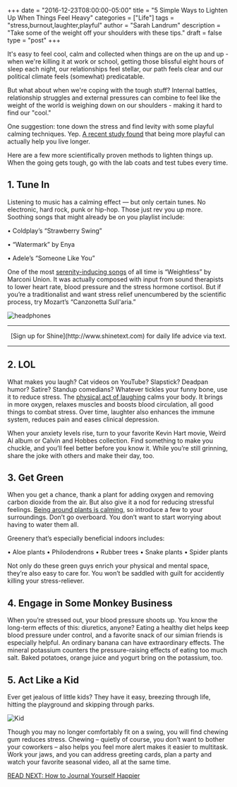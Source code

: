 +++
  date = "2016-12-23T08:00:00-05:00"
  title = "5 Simple Ways to Lighten Up When Things Feel Heavy"
  categories = ["Life"]
  tags = "stress,burnout,laughter,playful"
  author = "Sarah Landrum"
  description = "Take some of the weight off your shoulders with these tips."
  draft = false
  type = "post"
+++



<span class="dropcap">I</span>t's easy to feel cool, calm and collected when things are on the up and up - when we're killing it at work or school, getting those blissful eight hours of sleep each night, our relationships feel stellar, our path feels clear and our political climate feels (somewhat) predicatable.

But what about when we're coping with the tough stuff? Internal battles, relationship struggles and external pressures can combine to feel like the weight of the world is weighing down on our shoulders - making it hard to find our "cool."

One suggestion: tone down the stress and find levity with some playful calming techniques. Yep. [A recent study found](https://www.sciencedaily.com/releases/2017/01/170111102859.htm) that being more playful can actually help you live longer.

Here are a few more scientifically proven methods to lighten things up. When the going gets tough, go with the lab coats and test tubes every time. 

## 1. Tune In

Listening to music has a calming effect — but only certain tunes. No electronic, hard rock, punk or hip-hop. Those just rev you up more. Soothing songs that might already be on you playlist include:

•	Coldplay’s “Strawberry Swing”

•	“Watermark” by Enya

•	Adele’s “Someone Like You”

One of the most [serenity-inducing songs](http://www.inc.com/melanie-curtin/neuroscience-says-listening-to-this-one-song-reduces-anxiety-by-up-to-65-percent.html) of all time is “Weightless” by Marconi Union. It was actually composed with input from sound therapists to lower heart rate, blood pressure and the stress hormone cortisol. But if you’re a traditionalist and want stress relief unencumbered by the scientific process, try Mozart’s “Canzonetta Sull'aria.” 

![headphones](//images.contentful.com/awpxl2koull4/39VeN2QE36WckU4omsy6q0/5963dc466dec2ac4ad0aa103f01ec431/shutterstock_292011599.jpg)


---

<center> [Sign up for Shine](http://www.shinetext.com) for daily life advice via text. </center>


---



## 2. LOL

What makes you laugh? Cat videos on YouTube? Slapstick? Deadpan humor? Satire? Standup comedians? Whatever tickles your funny bone, use it to reduce stress. The [physical act of laughing](http://www.mayoclinic.org/healthy-lifestyle/stress-management/in-depth/stress-relief/art-20044456) calms your body. It brings in more oxygen, relaxes muscles and boosts blood circulation, all good things to combat stress. Over time, laughter also enhances the immune system, reduces pain and eases clinical depression. 

When your anxiety levels rise, turn to your favorite Kevin Hart movie, Weird Al album or Calvin and Hobbes collection. Find something to make you chuckle, and you’ll feel better before you know it. While you’re still grinning, share the joke with others and make their day, too. 

## 3. Get Green

When you get a chance, thank a plant for adding oxygen and removing carbon dioxide from the air. But also give it a nod for reducing stressful feelings. [Being around plants is calming](http://www.huffingtonpost.com/2015/07/29/best-houseplants-destress_n_2964013.html), so introduce a few to your surroundings. Don’t go overboard. You don’t want to start worrying about having to water them all. 

Greenery that’s especially beneficial indoors includes:

•	Aloe plants
•	Philodendrons
•	Rubber trees
•	Snake plants
•	Spider plants

Not only do these green guys enrich your physical and mental space, they’re also easy to care for. You won’t be saddled with guilt for accidently killing your stress-reliever. 

## 4. Engage in Some Monkey Business

When you’re stressed out, your blood pressure shoots up. You know the long-term effects of this: diuretics, anyone? Eating a healthy diet helps keep blood pressure under control, and a favorite snack of our simian friends is especially helpful. An ordinary banana can have extraordinary effects. The mineral potassium counters the pressure-raising effects of eating too much salt. Baked potatoes, orange juice and yogurt bring on the potassium, too. 

## 5. Act Like a Kid

Ever get jealous of little kids? They have it easy, breezing through life, hitting the playground and skipping through parks. 

![Kid](//images.contentful.com/awpxl2koull4/6V9A5dROjm828Q2cWgUCkM/540fb91ed4c928a5706ac5b1b3f5418e/shutterstock_508069513.jpg)


Though you may no longer comfortably fit on a swing, you will find chewing gum reduces stress. Chewing – quietly of course, you don’t want to bother your coworkers – also helps you feel more alert makes it easier to multitask. Work your jaws, and you can address greeting cards, plan a party and watch your favorite seasonal video, all at the same time. 

[READ NEXT: How to Journal Yourself Happier](http://advice.shinetext.com/articles/how-to-journal-yourself-happier/)

<div class="pubexchange_module" id="pubexchange_below_content" data-pubexchange-module-id="2323"></div>

<script>(function(w, d, s, id) {
  w.PUBX=w.PUBX || {pub: "shine_text", discover: false, lazy: true};
  var js, pjs = d.getElementsByTagName(s)[0];
  if (d.getElementById(id)) return;
  js = d.createElement(s); js.id = id; js.async = true;
  js.src = "//main.pubexchange.com/loader.min.js";
  pjs.parentNode.insertBefore(js, pjs);
}(window, document, "script", "pubexchange-jssdk"));</script>


